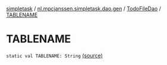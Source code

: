 [simpletask](../../index.md) / [nl.mpcjanssen.simpletask.dao.gen](../index.md) / [TodoFileDao](index.md) / [TABLENAME](.)

# TABLENAME

`static val TABLENAME: String` [(source)](https://github.com/mpcjanssen/simpletask-android/blob/master/src/main/java/nl/mpcjanssen/simpletask/dao/gen/TodoFileDao.java#L19)
